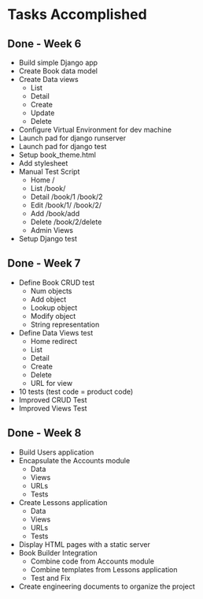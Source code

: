# Tasks Accomplished


## Done  - Week 6

* Build simple Django app
* Create Book data model
* Create Data views
    * List
    * Detail
    * Create
    * Update
    * Delete
* Configure Virtual Environment for dev machine
* Launch pad for django runserver
* Launch pad for django test
* Setup book_theme.html
* Add stylesheet
* Manual Test Script
    * Home   /
    * List   /book/
    * Detail /book/1  /book/2
    * Edit   /book/1/  /book/2/
    * Add    /book/add
    * Delete /book/2/delete
    * Admin Views
* Setup Django test


## Done  - Week 7

* Define Book CRUD test
    * Num objects
    * Add object
    * Lookup object
    * Modify object
    * String representation
* Define Data Views test
    * Home redirect
    * List
    * Detail
    * Create
    * Delete
    * URL for view
* 10 tests  (test code = product code)
* Improved CRUD Test
* Improved Views Test


## Done  - Week 8

* Build Users application
* Encapsulate the Accounts module
    * Data
    * Views
    * URLs
    * Tests
* Create Lessons application
    * Data
    * Views
    * URLs
    * Tests
* Display HTML pages with a static server
* Book Builder Integration
    * Combine code from Accounts module
    * Combine templates from Lessons application
    * Test and Fix
* Create engineering documents to organize the project
